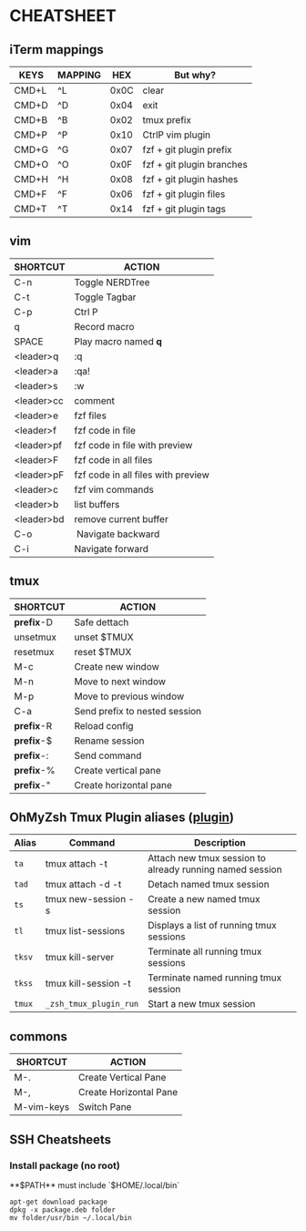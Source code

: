 # CHEATSHEET

## iTerm mappings

| KEYS | MAPPING | HEX | But why? |
| --- | --- | --- | --- |
| CMD+L | ^L | 0x0C | clear |
| CMD+D | ^D | 0x04 | exit |
| CMD+B | ^B | 0x02 | tmux prefix |
| CMD+P | ^P | 0x10 | CtrlP vim plugin |
| CMD+G | ^G | 0x07 | fzf + git plugin prefix |
| CMD+O | ^O | 0x0F | fzf + git plugin branches |
| CMD+H | ^H | 0x08 | fzf + git plugin hashes |
| CMD+F | ^F | 0x06 | fzf + git plugin files |
| CMD+T | ^T | 0x14 | fzf + git plugin tags |

## vim

| SHORTCUT | ACTION |
| --- | --- |
| C-n | Toggle NERDTree |
| C-t | Toggle Tagbar |
| C-p | Ctrl P |
| q | Record macro |
| SPACE | Play macro named **q** |
| \<leader\>q | :q |
| \<leader\>a | :qa! |
| \<leader\>s | :w |
| \<leader\>cc | comment |
| \<leader\>e | fzf files |
| \<leader\>f | fzf code in file |
| \<leader\>pf | fzf code in file with preview |
| \<leader\>F | fzf code in all files |
| \<leader\>pF | fzf code in all files with preview |
| \<leader\>c | fzf vim commands |
| \<leader\>b | list buffers |
| \<leader\>bd | remove current buffer |
| C-o | Navigate backward |
| C-i | Navigate forward |


## tmux

| SHORTCUT | ACTION |
| --- | --- |
| **prefix**-D | Safe dettach |
| unsetmux | unset $TMUX |
| resetmux | reset $TMUX |
| M-c | Create new window |
| M-n | Move to next window |
| M-p | Move to previous window |
| C-a | Send prefix to nested session |
| **prefix**-R | Reload config |
| **prefix**-$ | Rename session |
| **prefix**-: | Send command |
| **prefix**-% | Create vertical pane |
| **prefix**-" | Create horizontal pane |

## OhMyZsh Tmux Plugin aliases ([plugin](https://github.com/ohmyzsh/ohmyzsh/tree/master/plugins/tmux))

| Alias  | Command                | Description                                               |
| ------ | -----------------------|---------------------------------------------------------- |
| `ta`   | tmux attach -t         | Attach new tmux session to already running named session  |
| `tad`  | tmux attach -d -t      | Detach named tmux session                                 |
| `ts`   | tmux new-session -s    | Create a new named tmux session                           |
| `tl`   | tmux list-sessions     | Displays a list of running tmux sessions                  |
| `tksv` | tmux kill-server       | Terminate all running tmux sessions                       |
| `tkss` | tmux kill-session -t   | Terminate named running tmux session                      |
| `tmux` | `_zsh_tmux_plugin_run` | Start a new tmux session                                  |

## commons

| SHORTCUT | ACTION |
| --- | --- |
| M-. | Create Vertical Pane |
| M-, | Create Horizontal Pane |
| M-vim-keys | Switch Pane |


## SSH Cheatsheets

### Install package (no root)

**$PATH** must include `$HOME/.local/bin`

```
apt-get download package
dpkg -x package.deb folder
mv folder/usr/bin ~/.local/bin
```
